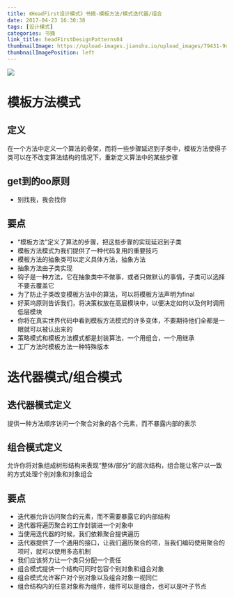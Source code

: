 ```yaml
---
title: 《HeadFirst设计模式》书摘-模板方法/模式迭代器/组合
date: 2017-04-23 16:30:38
tags: [设计模式]
categories: 书摘
link_title: headFirstDesignPatterns04
thumbnailImage: https://upload-images.jianshu.io/upload_images/79431-9c7528524c137f05.jpg?imageMogr2/auto-orient/strip%7CimageView2/2/w/232/format/webp
thumbnailImagePosition: left
---
```

<!-- toc -->
<!-- more -->
![](https://upload-images.jianshu.io/upload_images/79431-9c7528524c137f05.jpg?imageMogr2/auto-orient/strip%7CimageView2/2/w/232/format/webp)
# 模板方法模式
## 定义
在一个方法中定义一个算法的骨架，而将一些步骤延迟到子类中，模板方法使得子类可以在不改变算法结构的情况下，重新定义算法中的某些步骤

## get到的oo原则
- 别找我，我会找你

## 要点
- “模板方法”定义了算法的步骤，把这些步骤的实现延迟到子类
- 模板方法模式为我们提供了一种代码复用的重要技巧
- 模板方法的抽象类可以定义具体方法，抽象方法
- 抽象方法由子类实现
- 钩子是一种方法，它在抽象类中不做事，或者只做默认的事情，子类可以选择不要去覆盖它
- 为了防止子类改变模板方法中的算法，可以将模板方法声明为final
- 好莱坞原则告诉我们，将决策权放在高层模块中，以便决定如何以及何时调用低层模块
- 你将在真实世界代码中看到模板方法模式的许多变体，不要期待他们全都是一眼就可以被认出来的
- 策略模式和模板方法模式都是封装算法，一个用组合，一个用继承
- 工厂方法时模板方法一种特殊版本

# 迭代器模式/组合模式
## 迭代器模式定义
提供一种方法顺序访问一个聚合对象的各个元素，而不暴露内部的表示
## 组合模式定义
允许你将对象组成树形结构来表现“整体/部分”的层次结构，组合能让客户以一致的方式处理个别对象和对象组合
## 要点
- 迭代器允许访问聚合的元素，而不需要暴露它的内部结构
- 迭代器将遍历聚合的工作封装进一个对象中
- 当使用迭代器的时候，我们依赖聚合提供遍历
- 迭代器提供了一个通用的接口，让我们遍历聚合的项，当我们编码使用聚合的项时，就可以使用多态机制
- 我们应该努力让一个类只分配一个责任
- 组合模式提供一个结构可同时包容个别对象和组合对象
- 组合模式允许客户对个别对象以及组合对象一视同仁
- 组合结构内的任意对象称为组件，组件可以是组合，也可以是叶子节点

